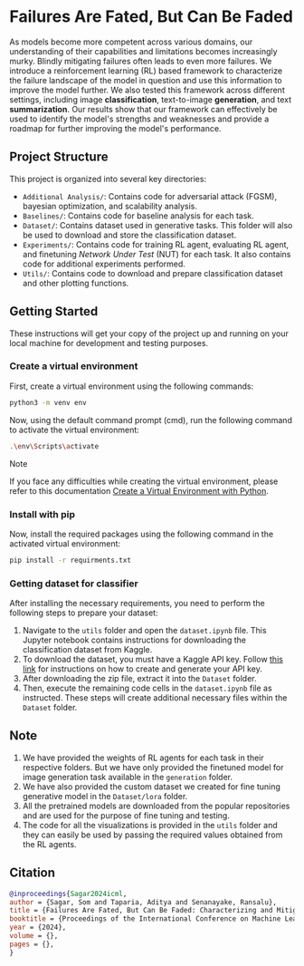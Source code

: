 # Failures Are Fated, But Can Be Faded

As models become more competent across various domains, our understanding of their capabilities and limitations becomes increasingly murky. Blindly mitigating failures often leads to even more failures. We introduce a reinforcement learning (RL) based framework to characterize the failure landscape of the model in question and use this information to improve the model further. We also tested this framework across different settings, including image **classification**, text-to-image **generation**, and text **summarization**. Our results show that our framework can effectively be used to identify the model's strengths and weaknesses and provide a roadmap for further improving the model's performance.

## Project Structure

This project is organized into several key directories:

- `Additional Analysis/`: Contains code for adversarial attack (FGSM), bayesian optimization, and scalability analysis.
- `Baselines/`: Contains code for baseline analysis for each task.
- `Dataset/`: Contains dataset used in generative tasks. This folder will also be used to download and store the classification dataset.
- `Experiments/`: Contains code for training RL agent, evaluating RL agent, and finetuning *Network Under Test* (NUT) for each task. It also contains code for additional experiments performed.
- `Utils/`: Contains code to download and prepare classification dataset and other plotting functions.

## Getting Started

These instructions will get your copy of the project up and running on your local machine for development and testing purposes.

### Create a virtual environment
First, create a virtual environment using the following commands:

```bash
python3 -m venv env
```

Now, using the default command prompt (cmd), run the following command to activate the virtual environment:

```bash
.\env\Scripts\activate
```
> [!NOTE]
> If you face any difficulties while creating the virtual environment, please refer to this documentation [Create a Virtual Environment with Python](https://gist.github.com/loic-nazaries/c25ce9f7b01b107573796b026522a3ad).

### Install with pip

Now, install the required packages using the following command in the activated virtual environment:

```bash
pip install -r requirments.txt
```

### Getting dataset for classifier

After installing the necessary requirements, you need to perform the following steps to prepare your dataset:

1. Navigate to the `utils` folder and open the `dataset.ipynb` file. This Jupyter notebook contains instructions for downloading the classification dataset from Kaggle.
2. To download the dataset, you must have a Kaggle API key. Follow [this link](https://www.kaggle.com/docs/api) for instructions on how to create and generate your API key.
3. After downloading the zip file, extract it into the `Dataset` folder. 
4. Then, execute the remaining code cells in the `dataset.ipynb` file as instructed. These steps will create additional necessary files within the `Dataset` folder.

## Note

1. We have provided the weights of RL agents for each task in their respective folders. But we have only provided the finetuned model for image generation task available in the `generation` folder.
2. We have also provided the custom dataset we created for fine tuning generative model in the `Dataset/lora` folder.
3. All the pretrained models are downloaded from the popular repositories and are used for the purpose of fine tuning and testing.
4. The code for all the visualizations is provided in the `utils` folder and they can easily be used by passing the required values obtained from the RL agents.

## Citation
```bibtex
@inproceedings{Sagar2024icml,
author = {Sagar, Som and Taparia, Aditya and Senanayake, Ransalu},
title = {Failures Are Fated, But Can Be Faded: Characterizing and Mitigating Unwanted Behaviors in Large-Scale Vision and Language Models},
booktitle = {Proceedings of the International Conference on Machine Learning (ICML)},
year = {2024},
volume = {},
pages = {},
}
```